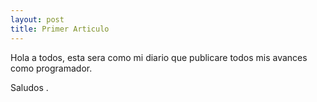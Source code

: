 ```yaml
---
layout: post
title: Primer Articulo
---
```


Hola a todos, esta sera como mi diario que publicare todos mis avances como programador. 

Saludos .

